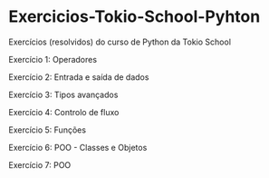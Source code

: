 # Exercicios-Tokio-School-Pyhton
 Exercícios (resolvidos) do curso de Python da Tokio School

Exercício 1: Operadores

Exercício 2: Entrada e saída de dados

Exercício 3: Tipos avançados

Exercício 4: Controlo de fluxo

Exercício 5: Funções

Exercício 6: POO - Classes e Objetos

Exercício 7: POO
